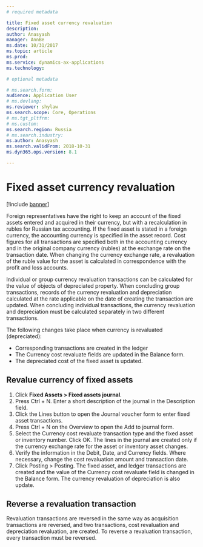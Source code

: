 ```yaml
---
# required metadata

title: Fixed asset currency revaluation
description: 
author: Anasyash
manager: AnnBe
ms.date: 10/31/2017
ms.topic: article
ms.prod: 
ms.service: dynamics-ax-applications
ms.technology: 

# optional metadata

# ms.search.form: 
audience: Application User
# ms.devlang: 
ms.reviewer: shylaw
ms.search.scope: Core, Operations
# ms.tgt_pltfrm: 
# ms.custom: 
ms.search.region: Russia
# ms.search.industry: 
ms.author: Anasyash
ms.search.validFrom: 2018-10-31
ms.dyn365.ops.version: 8.1

---
```


# Fixed asset currency revaluation

[!include [banner](../includes/banner.md)]

Foreign representatives have the right to keep an account of the fixed assets entered and acquired in their currency, but with a recalculation in rubles for Russian tax accounting. If the fixed asset is stated in a foreign currency, the accounting currency is specified in the asset record. Cost figures for all transactions are specified both in the accounting currency and in the original company currency (rubles) at the exchange rate on the transaction date. When changing the currency exchange rate, a revaluation of the ruble value for the asset is calculated in correspondence with the profit and loss accounts.

Individual or group currency revaluation transactions can be calculated for the value of objects of depreciated property. When concluding group transactions, records of the currency revaluation and depreciation calculated at the rate applicable on the date of creating the transaction are updated. When concluding individual transactions, the currency revaluation and depreciation must be calculated separately in two different transactions.

The following changes take place when currency is revaluated (depreciated):

-	Corresponding transactions are created in the ledger
-	The Currency cost revaluate fields are updated in the Balance form.
-	The depreciated cost of the fixed asset is updated.

## Revalue currency of fixed assets

1.	Click **Fixed Assets > Fixed assets journal**.
2.	Press Ctrl + N. Enter a short description of the journal in the Description field. 
3.	Click the Lines button to open the Journal voucher form to enter fixed asset transactions.
4.	Press Ctrl + N on the Overview to open the Add to journal form. 
5.	Select the Currency cost revaluate transaction type and the fixed asset or inventory number. Click OK.
The lines in the journal are created only if the currency exchange rate for the asset or inventory asset changes.
6.	Verify the information in the Debit, Date, and Currency fields. Where necessary, change the cost revaluation amount and transaction date.
7.	Click Posting > Posting. The fixed asset, and ledger transactions are created and the value of the Currency cost revaluate field is changed in the Balance form. 
 The currency revaluation of depreciation is also update.

## Reverse a revaluation transaction

Revaluation transactions are reversed in the same way as acquisition transactions are reversed, and two transactions, cost revaluation and depreciation revaluation, are created. To reverse a revaluation transaction, every transaction must be reversed.
